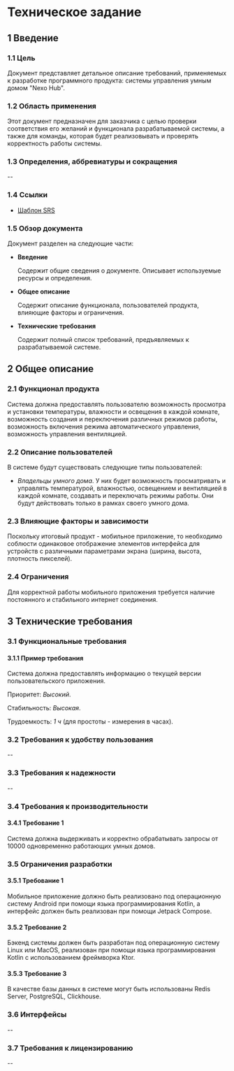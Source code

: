 # Техническое задание

## 1 Введение

### 1.1 Цель

Документ представляет детальное описание требований, применяемых к разработке
программного продукта: системы управления умным домом "Nexo Hub".

### 1.2 Область применения

Этот документ предназначен для заказчика с целью проверки соответствия его
желаний и функционала разрабатываемой системы, а также для команды, которая
будет реализовывать и проверять корректность работы системы.

### 1.3 Определения, аббревиатуры и сокращения

--

### 1.4 Ссылки

- [Шаблон SRS][srs-template]

[srs-template]: https://docs.google.com/document/d/11aTUhjJxHqDMJGTDXDKh_8U_f2YVWKBS/edit?usp=sharing&ouid=112239579841283566048&rtpof=true&sd=true

### 1.5 Обзор документа

Документ разделен на следующие части:

- **Введение**

  Содержит общие сведения о документе. Описывает используемые ресурсы
  и определения.

- **Общее описание**

  Содержит описание функционала, пользователей продукта, влияющие факторы
  и ограничения.

- **Технические требования**

  Содержит полный список требований, предъявляемых к разрабатываемой системе.

## 2 Общее описание

### 2.1 Функционал продукта

Система должна предоставлять пользователю возможность просмотра и установки температуры, влажности 
и освещения в каждой комнате, возможность создания и переключения различных режимов работы,
возможность включения режима автоматического управления, возможность управления вентиляцией.

### 2.2 Описание пользователей

В системе будут существовать следующие типы пользователей:

- *Владельцы умного дома*. У них будет возможность просматривать и управлять температурой,
  влажностью, освещением и вентиляцией в каждой комнате, создавать и переключать режимы работы.
  Они будут действовать только в рамках своего умного дома.

### 2.3 Влияющие факторы и зависимости

Поскольку итоговый продукт - мобильное приложение, то необходимо соблюсти одинаковое отображение 
элементов интерфейса для устройств с различными параметрами экрана (ширина, высота, плотность 
пикселей).

### 2.4 Ограничения

Для корректной работы мобильного приложения требуется наличие постоянного и стабильного
интернет соединения.

## 3 Технические требования

### 3.1 Функциональные требования

#### 3.1.1 Пример требования

Система должна предоставлять информацию о текущей версии пользовательского
приложения.

Приоритет: *Высокий*.

Стабильность: *Высокая*.

Трудоемкость: *1 ч* (для простоты - измерения в часах).

### 3.2 Требования к удобству пользования

--

### 3.3 Требования к надежности

--

### 3.4 Требования к производительности

#### 3.4.1 Требование 1

Система должна выдерживать и корректно обрабатывать запросы от 10000 одновременно работающих
умных домов.

### 3.5 Ограничения разработки

#### 3.5.1 Требование 1

Мобильное приложение должно быть реализовано под операционную систему Android при помощи языка 
программирования Kotlin, а интерфейс должен быть реализован при помощи Jetpack Compose.

#### 3.5.2 Требование 2

Бэкенд системы должен быть разработан под операционную систему Linux или MacOS, реализован при 
помощи языка программирования Kotlin с использованием фреймворка Ktor.

#### 3.5.3 Требование 3

В качестве базы данных в системе могут быть использованы Redis Server, PostgreSQL, Clickhouse.

### 3.6 Интерфейсы

--

### 3.7 Требования к лицензированию

--
